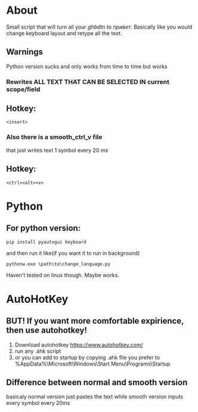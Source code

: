 # About
Small script that will turn all your *ghbdtn* to *привет*. Basically like you would change keyboard layout and retype all the text.
## Warnings
Python version sucks and only works from time to time but works
### Rewrites ALL TEXT THAT CAN BE SELECTED IN current scope/field
## Hotkey:
```<insert>```

### Also there is a smooth_ctrl_v file
that just writes text 1 symbol every 20 ms 
## Hotkey:
```<ctrl><alt><v>```

# Python
## For python version:
```console
pip install pyautogui keyboard
```
and then run it like(if you want it to run in background) 
```console
pythonw.exe \path\to\change_language.py
```
Haven't tested on linux though. Maybe works.
# AutoHotKey
## BUT! If you want more comfortable expirience, then use autohotkey!
1. Download autohotkey https://www.autohotkey.com/
2. run any .ahk script
3. or you can add to startup by copying .ahk file you prefer to %AppData%\Microsoft\Windows\Start Menu\Programs\Startup
## Difference between normal and smooth version
basicaly normal version just pastes the text while smooth version inputs every symbol every 20ms

